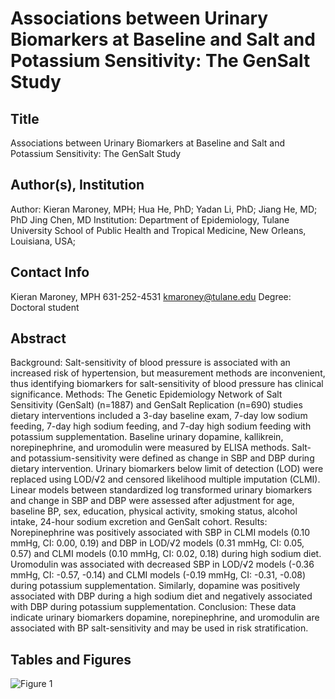 # Associations between Urinary Biomarkers at Baseline and Salt and Potassium Sensitivity: The GenSalt Study
## Title
Associations between Urinary Biomarkers at Baseline and Salt and Potassium Sensitivity: The GenSalt Study

## Author(s), Institution
Author: Kieran Maroney, MPH; Hua He, PhD; Yadan Li, PhD; Jiang He, MD; PhD Jing Chen, MD
Institution: Department of Epidemiology, Tulane University School of Public Health and Tropical Medicine, New Orleans, Louisiana, USA; 

## Contact Info
Kieran Maroney, MPH
631-252-4531
kmaroney@tulane.edu
Degree: Doctoral student

## Abstract
Background: Salt-sensitivity of blood pressure is associated with an increased risk of hypertension, but measurement methods are inconvenient, thus identifying biomarkers for salt-sensitivity of blood pressure has clinical significance.
Methods: The Genetic Epidemiology Network of Salt Sensitivity (GenSalt) (n=1887) and GenSalt Replication (n=690) studies dietary interventions included a 3-day baseline exam, 7-day low sodium feeding, 7-day high sodium feeding, and 7-day high sodium feeding with potassium supplementation. Baseline urinary dopamine, kallikrein, norepinephrine, and uromodulin were measured by ELISA methods. Salt- and potassium-sensitivity were defined as change in SBP and DBP during dietary intervention. Urinary biomarkers below limit of detection (LOD) were replaced using LOD/√2 and censored likelihood multiple imputation (CLMI). Linear models between standardized log transformed urinary biomarkers and change in SBP and DBP were assessed after adjustment for age, baseline BP, sex, education, physical activity, smoking status, alcohol intake, 24-hour sodium excretion and GenSalt cohort. 
Results: Norepinephrine was positively associated with SBP in CLMI models (0.10 mmHg, CI: 0.00, 0.19) and DBP in LOD/√2 models (0.31 mmHg, CI: 0.05, 0.57) and CLMI models (0.10 mmHg, CI: 0.02, 0.18) during high sodium diet. Uromodulin was associated with decreased SBP in LOD/√2 models (-0.36 mmHg, CI: -0.57, -0.14) and CLMI models (-0.19 mmHg, CI: -0.31, -0.08) during potassium supplementation. Similarly, dopamine was positively associated with DBP during a high sodium diet and negatively associated with DBP during potassium supplementation.
Conclusion: These data indicate urinary biomarkers dopamine, norepinephrine, and uromodulin are associated with BP salt-sensitivity and may be used in risk stratification.

## Tables and Figures


![Figure 1](https://user-images.githubusercontent.com/108837856/200054569-e484d32f-eb3c-41c4-a650-e45bfd705595.png)

